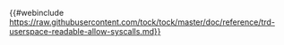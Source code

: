 {{#webinclude https://raw.githubusercontent.com/tock/tock/master/doc/reference/trd-userspace-readable-allow-syscalls.md}}
